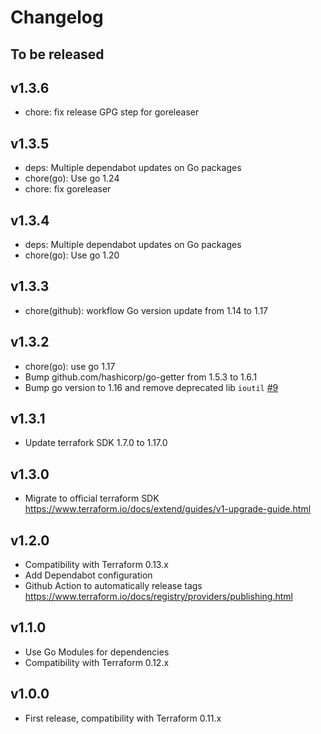 # Changelog

## To be released

## v1.3.6

* chore: fix release GPG step for goreleaser

## v1.3.5

* deps: Multiple dependabot updates on Go packages
* chore(go): Use go 1.24
* chore: fix goreleaser

## v1.3.4

* deps: Multiple dependabot updates on Go packages
* chore(go): Use go 1.20

## v1.3.3

* chore(github): workflow Go version update from 1.14 to 1.17

## v1.3.2

* chore(go): use go 1.17
* Bump github.com/hashicorp/go-getter from 1.5.3 to 1.6.1
* Bump go version to 1.16 and remove deprecated lib `ioutil` [#9](https://github.com/Scalingo/terraform-provider-encrypted/pull/9)

## v1.3.1

* Update terrafork SDK 1.7.0 to 1.17.0

## v1.3.0

* Migrate to official terraform SDK
  https://www.terraform.io/docs/extend/guides/v1-upgrade-guide.html

## v1.2.0

* Compatibility with Terraform 0.13.x
* Add Dependabot configuration
* Github Action to automatically release tags
  https://www.terraform.io/docs/registry/providers/publishing.html

## v1.1.0

* Use Go Modules for dependencies
* Compatibility with Terraform 0.12.x

## v1.0.0

* First release, compatibility with Terraform 0.11.x
